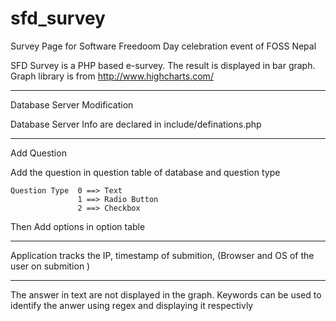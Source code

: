 sfd_survey
==========

Survey Page for Software Freedoom Day celebration event of FOSS Nepal 


SFD Survey is a PHP based e-survey. The result is displayed in bar graph. Graph library is from http://www.highcharts.com/

-----------------------------------------------------------------------------------------------------------

Database Server Modification

Database Server Info are declared in include/definations.php

-----------------------------------------------------------------------------------------------------------

Add Question

Add the question in question table of database and question type 
    
    Question Type  0 ==> Text
                   1 ==> Radio Button
                   2 ==> Checkbox
                   
Then Add options in option table

-------------------------------------------------------------------------------------------------------------

Application tracks the IP, timestamp of submition, (Browser and OS of the user on submition ) 


--------------------------------------------------------------------------------------------------------------
The answer in text are not displayed in the graph. Keywords can be used to identify the anwer using regex and displaying it respectivly 
